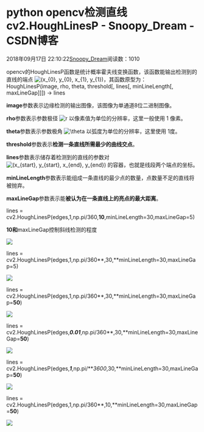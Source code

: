 # python opencv检测直线 cv2.HoughLinesP - Snoopy_Dream - CSDN博客





2018年09月17日 22:10:22[Snoopy_Dream](https://me.csdn.net/e01528)阅读数：1010








opencv的HoughLinesP函数是统计概率霍夫线变换函数，该函数能输出检测到的直线的端点 ![(x_{0}, y_{0}, x_{1}, y_{1})](http://www.opencv.org.cn/opencvdoc/2.3.2/html/_images/math/20eb30037d99342a5887bea2a086e1b39e78904a.png)，其函数原型为：HoughLinesP(image, rho, theta, threshold[, lines[, minLineLength[, maxLineGap]]]) -> lines

**image**参数表示边缘检测的输出图像，该图像为单通道8位二进制图像。

**rho**参数表示参数极径 ![r](http://www.opencv.org.cn/opencvdoc/2.3.2/html/_images/math/b55ca7a0aa88ab7d58f4fc035317fdac39b17861.png) 以像素值为单位的分辨率，这里一般使用 1 像素。

**theta**参数表示参数极角 ![\theta](http://www.opencv.org.cn/opencvdoc/2.3.2/html/_images/math/52e8ed7a3ba22130ad3984eb2cd413406475a689.png) 以弧度为单位的分辨率，这里使用 1度。

**threshold**参数表示**检测一条直线所需最少的曲线交点**。

**lines**参数表示储存着检测到的直线的参数对 ![(x_{start}, y_{start}, x_{end}, y_{end})](http://www.opencv.org.cn/opencvdoc/2.3.2/html/_images/math/baee84de274f174bbcc7d67e86f0dea7b49a0af9.png) 的容器，也就是线段两个端点的坐标。

**minLineLength**参数表示能组成一条直线的最少点的数量，点数量不足的直线将被抛弃。

**maxLineGap**参数表示能**被认为在一条直线上的亮点的最大距离**。







lines = cv2.HoughLinesP(edges,1,np.pi/360,**10**,minLineLength=30,maxLineGap=5)

**10和**maxLineGap控制斜线检测的程度



![](https://img-blog.csdn.net/20180917220735920?watermark/2/text/aHR0cHM6Ly9ibG9nLmNzZG4ubmV0L2UwMTUyOA==/font/5a6L5L2T/fontsize/400/fill/I0JBQkFCMA==/dissolve/70)

lines = cv2.HoughLinesP(edges,1,np.pi/360**,30,**minLineLength=30,maxLineGap=5)

![](https://img-blog.csdn.net/20180917220809229?watermark/2/text/aHR0cHM6Ly9ibG9nLmNzZG4ubmV0L2UwMTUyOA==/font/5a6L5L2T/fontsize/400/fill/I0JBQkFCMA==/dissolve/70)

lines = cv2.HoughLinesP(edges,1,np.pi/360**,30,**minLineLength=30,maxLineGap=**50**)

![](https://img-blog.csdn.net/20180917221132389?watermark/2/text/aHR0cHM6Ly9ibG9nLmNzZG4ubmV0L2UwMTUyOA==/font/5a6L5L2T/fontsize/400/fill/I0JBQkFCMA==/dissolve/70)

lines = cv2.HoughLinesP(edges,***0.01***,np.pi/360**,30,**minLineLength=30,maxLineGap=**50**)

![](https://img-blog.csdn.net/20180917221228374?watermark/2/text/aHR0cHM6Ly9ibG9nLmNzZG4ubmV0L2UwMTUyOA==/font/5a6L5L2T/fontsize/400/fill/I0JBQkFCMA==/dissolve/70)

lines = cv2.HoughLinesP(edges,***1***,np.pi/***3600*,30,**minLineLength=30,maxLineGap=**50**)

![](https://img-blog.csdn.net/20180917221342628?watermark/2/text/aHR0cHM6Ly9ibG9nLmNzZG4ubmV0L2UwMTUyOA==/font/5a6L5L2T/fontsize/400/fill/I0JBQkFCMA==/dissolve/70)

lines = cv2.HoughLinesP(edges,1,np.pi/360**,10,**minLineLength=30,maxLineGap=**50**)

![](https://img-blog.csdn.net/2018091722105818?watermark/2/text/aHR0cHM6Ly9ibG9nLmNzZG4ubmV0L2UwMTUyOA==/font/5a6L5L2T/fontsize/400/fill/I0JBQkFCMA==/dissolve/70)















